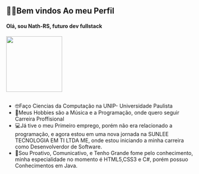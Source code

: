 ## 🧏‍♂️Bem vindos Ao meu Perfil
#### Olá, sou Nath-RS, futuro dev fullstack 

<div>
<img height="150em" src="https://github-readme-stats.vercel.app/api/top-langs/?username=Nath-RS&layout=compact&langs_count=7&theme=vue"/>
</div>

##

- 🤓Faço Ciencias da Computação na UNIP- Universidade Paulista
- 🤩Meus Hobbies são a Música e a Programação, onde quero seguir Carreira Proffisional
- 💻Já tive o meu Primeiro emprego, porém não era relacionado a programação, e agora estou em uma nova jornada na SUNLEE TECNOLOGIA EM TI LTDA ME,
onde estou iniciando a minha carreira como Desenvolverdor de Software.
- 💨Sou Proativo, Comunicativo, e Tenho Grande fome pelo conhecimento, minha especialidade no momento é HTML5,CSS3 e C#, porém possuo Conhecimentos em Java.
##

